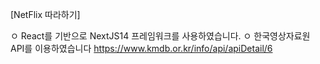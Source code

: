 [NetFlix 따라하기]

ㅇ React를 기반으로 NextJS14 프레임워크를 사용하였습니다.
ㅇ 한국영상자료원 API를 이용하였습니다 https://www.kmdb.or.kr/info/api/apiDetail/6
